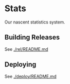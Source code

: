 Stats
==============================================================================

Our nascent statistics system.

Building Releases
------------------------------------------------------------------------------

See [./rel/README.md]()

Deploying
------------------------------------------------------------------------------

See [./deploy/README.md]()
